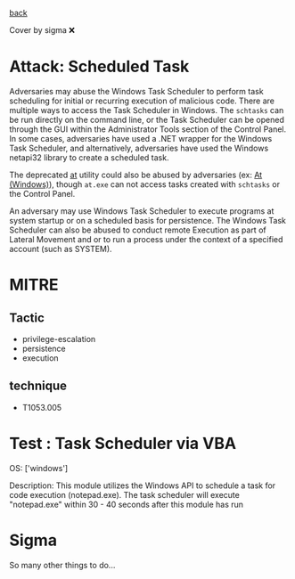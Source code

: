 [back](../index.md)

Cover by sigma :x: 

# Attack: Scheduled Task

 Adversaries may abuse the Windows Task Scheduler to perform task scheduling for initial or recurring execution of malicious code. There are multiple ways to access the Task Scheduler in Windows. The <code>schtasks</code> can be run directly on the command line, or the Task Scheduler can be opened through the GUI within the Administrator Tools section of the Control Panel. In some cases, adversaries have used a .NET wrapper for the Windows Task Scheduler, and alternatively, adversaries have used the Windows netapi32 library to create a scheduled task.

The deprecated [at](https://attack.mitre.org/software/S0110) utility could also be abused by adversaries (ex: [At (Windows)](https://attack.mitre.org/techniques/T1053/002)), though <code>at.exe</code> can not access tasks created with <code>schtasks</code> or the Control Panel.

An adversary may use Windows Task Scheduler to execute programs at system startup or on a scheduled basis for persistence. The Windows Task Scheduler can also be abused to conduct remote Execution as part of Lateral Movement and or to run a process under the context of a specified account (such as SYSTEM).

# MITRE
## Tactic
  - privilege-escalation
  - persistence
  - execution

## technique
  - T1053.005

# Test : Task Scheduler via VBA

OS: ['windows']

Description: This module utilizes the Windows API to schedule a task for code execution (notepad.exe). The task scheduler will execute "notepad.exe" within
30 - 40 seconds after this module has run


# Sigma

 So many other things to do...